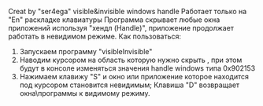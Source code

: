 Creat by "ser4ega" visible&invisible windows handle
Работает только на "En" раскладке клавиатуры
Программа скрывает любые окна приложений используя "хендл (Handle)", приложение продолжает работать в невидимом режиме.
Как пользоваться:
1) Запускаем программу "visibleInvisible"
2) Наводим курсором на область которую нужно скрыть , при этом будут в консоле изменяться значения handle windows типа 0x902153
3) Нажимаем клавижу "S" и окно или приложение которое находится под курсором становится невидимым; Клавиша "D" возвращает окна\программы к видимому режиму.
